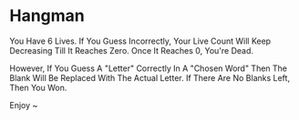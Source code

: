 # Hangman

You Have 6 Lives.
If You Guess Incorrectly, Your Live Count Will Keep Decreasing Till It Reaches Zero.
Once It Reaches 0, You're Dead.

However, If You Guess A "Letter" Correctly In A "Chosen Word" Then The Blank Will Be Replaced With The Actual Letter.
If There Are No Blanks Left, Then You Won.

Enjoy ~
